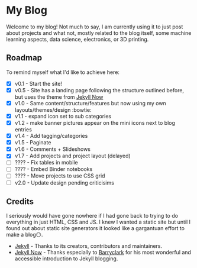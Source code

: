 
# My Blog
Welcome to my blog! Not much to say, I am currently using it to just post about projects and what not, mostly related to the blog itself, some machine learning aspects, data science, electronics, or 3D printing.

## Roadmap
To remind myself what I'd like to achieve here:
 - [x] v0.1 - Start the site!
 - [x] v0.5 - Site has a landing page following the structure outlined before, but uses the theme from [Jekyll Now](https://github.com/barryclark/jekyll-now)
 - [x] v1.0 - Same content/structure/features but now using my own layouts/themes/design :bowtie:
 - [x] v1.1 - expand icon set to sub categories
 - [x] v1.2 - make banner pictures appear on the mini icons next to blog entries
 - [x] v1.4 - Add tagging/categories
 - [x] v1.5 - Paginate
 - [x] v1.6 - Comments + Slideshows
 - [x] v1.7 - Add projects and project layout (delayed)
 - [ ] ???? - Fix tables in mobile
 - [ ] ???? - Embed Binder notebooks
 - [ ] ???? - Move projects to use CSS grid
 - [ ] v2.0 - Update design pending criticisims

## Credits
I seriously would have gone nowhere if I had gone back to trying to do everything in just HTML, CSS and JS. I knew I wanted a static site but until I found out about static site generators it looked like a gargantuan effort to make a blog:no_mouth:.
- [Jekyll](https://github.com/jekyll/jekyll) - Thanks to its creators, contributors and maintainers.
- [Jekyll Now](https://github.com/barryclark/jekyll-now) - Thanks especially to [Barryclark](https://github.com/barryclark) for his most wonderful and accessible introduction to Jekyll blogging.
